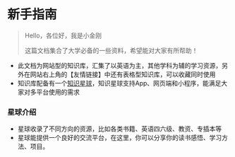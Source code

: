# 新手指南

> Hello，各位好，我是小金刚
>
> 这篇文档集合了大学必备的一些资料，希望能对大家有所帮助！

* 此文档为网站型的知识库，汇集了以英语为主，其他学科为辅的学习资源，另外在网站右上角的【友情链接】中还有表格型知识库，可以收藏同时使用
* 知识库配备有一个[知识星球](https://t.zsxq.com/0eWrBVaqX)，知识星球支持App、网页端和小程序，能满足大家对多平台使用的需求

### 星球介绍
* 星球收录了不同方向的资源，比如各类书籍、英语四六级、教资、专插本等
* 星球能提供一个良好的交流平台，在这里，你可以分享你的读书感悟、学习方法、项目。

